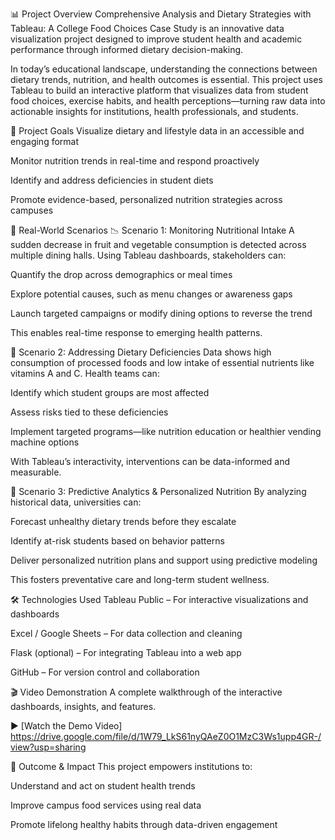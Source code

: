 📊 Project Overview
Comprehensive Analysis and Dietary Strategies with Tableau: A College Food Choices Case Study is an innovative data visualization project designed to improve student health and academic performance through informed dietary decision-making.

In today’s educational landscape, understanding the connections between dietary trends, nutrition, and health outcomes is essential. This project uses Tableau to build an interactive platform that visualizes data from student food choices, exercise habits, and health perceptions—turning raw data into actionable insights for institutions, health professionals, and students.

🎯 Project Goals
Visualize dietary and lifestyle data in an accessible and engaging format

Monitor nutrition trends in real-time and respond proactively

Identify and address deficiencies in student diets

Promote evidence-based, personalized nutrition strategies across campuses

📌 Real-World Scenarios
📉 Scenario 1: Monitoring Nutritional Intake
A sudden decrease in fruit and vegetable consumption is detected across multiple dining halls. Using Tableau dashboards, stakeholders can:

Quantify the drop across demographics or meal times

Explore potential causes, such as menu changes or awareness gaps

Launch targeted campaigns or modify dining options to reverse the trend

This enables real-time response to emerging health patterns.

🧪 Scenario 2: Addressing Dietary Deficiencies
Data shows high consumption of processed foods and low intake of essential nutrients like vitamins A and C. Health teams can:

Identify which student groups are most affected

Assess risks tied to these deficiencies

Implement targeted programs—like nutrition education or healthier vending machine options

With Tableau’s interactivity, interventions can be data-informed and measurable.

🔮 Scenario 3: Predictive Analytics & Personalized Nutrition
By analyzing historical data, universities can:

Forecast unhealthy dietary trends before they escalate

Identify at-risk students based on behavior patterns

Deliver personalized nutrition plans and support using predictive modeling

This fosters preventative care and long-term student wellness.

🛠 Technologies Used
Tableau Public – For interactive visualizations and dashboards

Excel / Google Sheets – For data collection and cleaning

Flask (optional) – For integrating Tableau into a web app

GitHub – For version control and collaboration

🎬 Video Demonstration
A complete walkthrough of the interactive dashboards, insights, and features.

▶ [Watch the Demo Video] https://drive.google.com/file/d/1W79_LkS61nyQAeZ0O1MzC3Ws1upp4GR-/view?usp=sharing

🏁 Outcome & Impact
This project empowers institutions to:

Understand and act on student health trends

Improve campus food services using real data

Promote lifelong healthy habits through data-driven engagement




